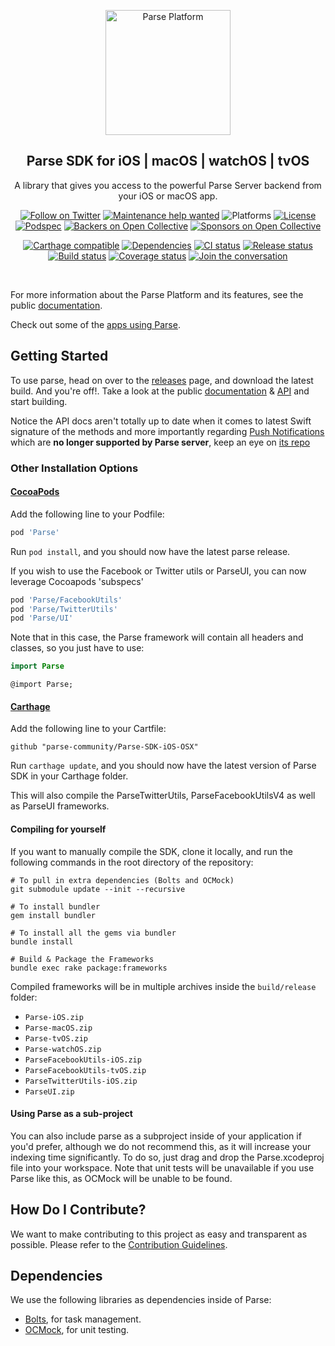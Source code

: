 <p align="center">
    <img alt="Parse Platform" src="Assets/logo large.png" width="200">
  </a>
</p>

<h2 align="center">Parse SDK for iOS | macOS | watchOS | tvOS</h2>

<p align="center">
    A library that gives you access to the powerful Parse Server backend from your iOS or macOS app.
</p>

<p align="center">
    <a href="https://twitter.com/intent/follow?screen_name=parseplatform"><img alt="Follow on Twitter" src="https://img.shields.io/twitter/follow/parseplatform?style=social&label=Follow"></a>
    <a href="https://github.com/parse-community/Parse-SDK-iOS-OSX/issues/1356"><img alt="Maintenance help wanted" src="https://img.shields.io/badge/maintenance-help%20wanted-red.svg"></a>
    <img alt="Platforms" src="http://img.shields.io/cocoapods/p/Parse.svg?style=flat">
    <a href=" https://github.com/parse-community/Parse-SDK-iOS-OSX/blob/master/LICENSE"><img alt="License" src="https://img.shields.io/badge/license-BSD-lightgrey.svg"></a>
    <a href="https://cocoapods.org/pods/Parse"><img alt="Podspec" src="https://img.shields.io/cocoapods/v/Parse.svg"></a>
    <a href="#backers"><img alt="Backers on Open Collective" src="https://opencollective.com/parse-server/backers/badge.svg" /></a>
    <a href="#sponsors"><img alt="Sponsors on Open Collective" src="https://opencollective.com/parse-server/sponsors/badge.svg" /></a>
</p>

<p align="center">
    <a href="https://github.com/carthage/carthage"><img alt="Carthage compatible" src="https://img.shields.io/badge/Carthage-compatible-4BC51D.svg?style=flat"></a>
    <a href="https://github.com/parse-community/Parse-SDK-iOS-OSX/blob/master/Vendor"><img alt="Dependencies" src="https://img.shields.io/badge/dependencies-2-yellowgreen.svg"></a>
    <a href="https://github.com/parse-community/Parse-SDK-iOS-OSX/actions?query=workflow%3Aci+branch%3Amaster"><img alt="CI status" src="https://github.com/parse-community/Parse-SDK-iOS-OSX/workflows/ci/badge.svg?branch=master"></a>
    <a href="https://github.com/parse-community/Parse-SDK-iOS-OSX/actions?query=workflow%3Arelease"><img alt="Release status" src="https://github.com/parse-community/Parse-SDK-iOS-OSX/actions/workflows/release.yml/badge.svg"></a>
    <a href="https://circleci.com/build-insights/gh/parse-community/Parse-SDK-iOS-OSX/master"><img alt="Build status" src="https://circleci.com/gh/parse-community/Parse-SDK-iOS-OSX.svg?style=shield"></a>
    <a href="https://codecov.io/github/parse-community/Parse-SDK-iOS-OSX?branch=master"><img alt="Coverage status" src="https://img.shields.io/codecov/c/github/parse-community/Parse-SDK-iOS-OSX/master.svg"></a>
    <a href="https://community.parseplatform.org/"><img alt="Join the conversation" src="https://img.shields.io/discourse/https/community.parseplatform.org/topics.svg"></a>
</p>
<br>

For more information about the Parse Platform and its features, see the public [documentation][docs].

Check out some of the [apps using Parse](https://www.appsight.io/sdk/parse).

## Getting Started

To use parse, head on over to the [releases][releases] page, and download the latest build.
And you're off!. Take a look at the public [documentation][docs] & [API][api] and start building.

Notice the API docs aren't totally up to date when it comes to latest Swift signature of the methods and more importantly regarding [Push Notifications](http://blog.parse.com/learn/engineering/the-dangerous-world-of-client-push/) which are **no longer supported by Parse server**, keep an eye on [its repo](https://github.com/ParsePlatform/parse-server)

### Other Installation Options

#### [CocoaPods](https://cocoapods.org)

Add the following line to your Podfile:
```ruby
pod 'Parse'
```

Run `pod install`, and you should now have the latest parse release.

If you wish to use the Facebook or Twitter utils or ParseUI,
you can now leverage Cocoapods 'subspecs'

```ruby
pod 'Parse/FacebookUtils'
pod 'Parse/TwitterUtils'
pod 'Parse/UI'
```

Note that in this case, the Parse framework will contain all headers and classes, so you just have to use:

```swift
import Parse
```

```objc
@import Parse;
```

#### [Carthage](https://github.com/carthage/carthage)

Add the following line to your Cartfile:
```
github "parse-community/Parse-SDK-iOS-OSX"
```
Run `carthage update`, and you should now have the latest version of Parse SDK in your Carthage folder.

This will also compile the ParseTwitterUtils, ParseFacebookUtilsV4 as well as ParseUI frameworks.

#### Compiling for yourself

If you want to manually compile the SDK, clone it locally, and run the following commands in the root directory of the repository:

```
# To pull in extra dependencies (Bolts and OCMock)
git submodule update --init --recursive

# To install bundler
gem install bundler

# To install all the gems via bundler
bundle install

# Build & Package the Frameworks
bundle exec rake package:frameworks
```

Compiled frameworks will be in multiple archives inside the `build/release` folder: 
- `Parse-iOS.zip`
- `Parse-macOS.zip`
- `Parse-tvOS.zip`
- `Parse-watchOS.zip`
- `ParseFacebookUtils-iOS.zip`
- `ParseFacebookUtils-tvOS.zip`
- `ParseTwitterUtils-iOS.zip`
- `ParseUI.zip`

#### Using Parse as a sub-project

You can also include parse as a subproject inside of your application if you'd prefer, although we do not recommend this, as it will increase your indexing time significantly. To do so, just drag and drop the Parse.xcodeproj file into your workspace. Note that unit tests will be unavailable if you use Parse like this, as OCMock will be unable to be found.

## How Do I Contribute?

We want to make contributing to this project as easy and transparent as possible. Please refer to the [Contribution Guidelines][contributing].

## Dependencies

We use the following libraries as dependencies inside of Parse:

 - [Bolts][bolts-framework], for task management.
 - [OCMock][ocmock-framework], for unit testing.

 [docs]: http://docs.parseplatform.org/ios/guide/
 [api]: http://parseplatform.org/Parse-SDK-iOS-OSX/api/

 [parseui-link]: https://github.com/parse-community/ParseUI-iOS

 [releases]: https://github.com/parse-community/Parse-SDK-iOS-OSX/releases
 [contributing]: https://github.com/parse-community/Parse-SDK-iOS-OSX/blob/master/CONTRIBUTING.md

 [bolts-framework]: https://github.com/BoltsFramework/Bolts-ObjC
 [ocmock-framework]: http://ocmock.org
 
 [open-collective-link]: https://opencollective.com/parse-server
 
